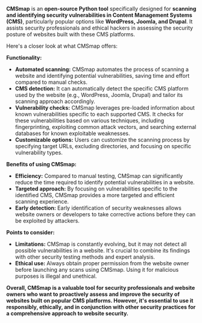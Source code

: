 **CMSmap** is an **open-source Python tool** specifically designed for **scanning and identifying security vulnerabilities in Content Management Systems (CMS)**, particularly popular options like **WordPress, Joomla, and Drupal**. It assists security professionals and ethical hackers in assessing the security posture of websites built with these CMS platforms.

Here's a closer look at what CMSmap offers:

**Functionality:**

- **Automated scanning:** CMSmap automates the process of scanning a website and identifying potential vulnerabilities, saving time and effort compared to manual checks.
- **CMS detection:** It can automatically detect the specific CMS platform used by the website (e.g., WordPress, Joomla, Drupal) and tailor its scanning approach accordingly.
- **Vulnerability checks:** CMSmap leverages pre-loaded information about known vulnerabilities specific to each supported CMS. It checks for these vulnerabilities based on various techniques, including fingerprinting, exploiting common attack vectors, and searching external databases for known exploitable weaknesses.
- **Customizable options:** Users can customize the scanning process by specifying target URLs, excluding directories, and focusing on specific vulnerability types.

**Benefits of using CMSmap:**

- **Efficiency:** Compared to manual testing, CMSmap can significantly reduce the time required to identify potential vulnerabilities in a website.
- **Targeted approach:** By focusing on vulnerabilities specific to the identified CMS, CMSmap provides a more targeted and efficient scanning experience.
- **Early detection:** Early identification of security weaknesses allows website owners or developers to take corrective actions before they can be exploited by attackers.

**Points to consider:**

- **Limitations:** CMSmap is constantly evolving, but it may not detect all possible vulnerabilities in a website. It's crucial to combine its findings with other security testing methods and expert analysis.
- **Ethical use:** Always obtain proper permission from the website owner before launching any scans using CMSmap. Using it for malicious purposes is illegal and unethical.

**Overall, CMSmap is a valuable tool for security professionals and website owners who want to proactively assess and improve the security of websites built on popular CMS platforms. However, it's essential to use it responsibly, ethically, and in conjunction with other security practices for a comprehensive approach to website security.**